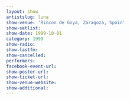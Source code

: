 ```yaml
---
layout: show
artistslug: luna
show-venue: 'Rincon de Goya, Zaragoza, Spain'
show-setlist: 
show-date: 1999-10-01
category: 1999
show-radio: 
show-lastfm: 
show-cancelled: 
performers: 
facebook-event-url: 
show-poster-url: 
show-ticket-url: 
show-venue-website: 
show-additional: 
---
```


